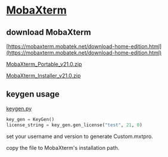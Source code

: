 # [MobaXterm](https://mobaxterm.mobatek.net/)

## download MobaXterm

[https://mobaxterm.mobatek.net/download-home-edition.html](https://mobaxterm.mobatek.net/download-home-edition.html)

[MobaXterm_Portable_v21.0.zip](https://download.mobatek.net/2102021022292334/MobaXterm_Portable_v21.0.zip)

[MobaXterm_Installer_v21.0.zip](https://download.mobatek.net/2102021022292334/MobaXterm_Installer_v21.0.zip)

## keygen usage

[keygen.py](keygen.py)
```python
key_gen = KeyGen()
license_string = key_gen.gen_license("test", 21, 0)
```

set your username and version to generate Custom.mxtpro.

copy the file to MobaXterm's installation path.
